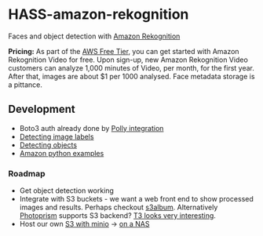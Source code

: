 # HASS-amazon-rekognition
Faces and object detection with [Amazon Rekognition](https://aws.amazon.com/rekognition/)

**Pricing:** As part of the [AWS Free Tier](https://aws.amazon.com/rekognition/pricing/), you can get started with Amazon Rekognition Video for free. Upon sign-up, new Amazon Rekognition Video customers can analyze 1,000 minutes of Video, per month, for the first year. After that, images are about $1 per 1000 analysed. Face metadata storage is a pittance.

## Development
* Boto3 auth already done by [Polly integration](https://github.com/home-assistant/home-assistant/blob/master/homeassistant/components/tts/amazon_polly.py)
* [Detecting image labels](https://docs.aws.amazon.com/rekognition/latest/dg/labels-detect-labels-image.html)
* [Detecting objects](https://docs.aws.amazon.com/rekognition/latest/dg/images-s3.html)
* [Amazon python examples](https://github.com/awsdocs/amazon-rekognition-developer-guide/tree/master/code_examples/python_examples/image)

### Roadmap
* Get object detection working
* Integrate with S3 buckets - we want a web front end to show processed images and results. Perhaps checkout [s3album](https://github.com/toehio/s3album). Alternatively [Photoprism](https://github.com/photoprism/photoprism/wiki) supports S3 backend? [T3 looks very interesting](https://github.com/quiltdata/t4).
* Host our own [S3 with minio](https://github.com/minio/minio) -> [on a NAS](https://docs.minio.io/docs/minio-gateway-for-nas.html)
